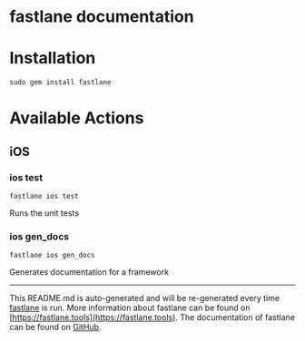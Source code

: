 fastlane documentation
================
# Installation
```
sudo gem install fastlane
```
# Available Actions
## iOS
### ios test
```
fastlane ios test
```
Runs the unit tests
### ios gen_docs
```
fastlane ios gen_docs
```
Generates documentation for a framework

----

This README.md is auto-generated and will be re-generated every time [fastlane](https://fastlane.tools) is run.
More information about fastlane can be found on [https://fastlane.tools](https://fastlane.tools).
The documentation of fastlane can be found on [GitHub](https://github.com/fastlane/fastlane/tree/master/fastlane).

